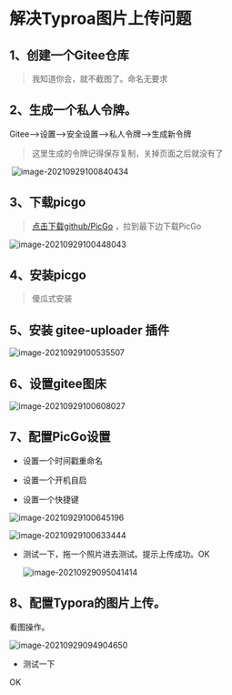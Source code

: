 # 解决Typroa图片上传问题

## 1、创建一个Gitee仓库

> 我知道你会，就不截图了。命名无要求

## 2、生成一个私人令牌。 

Gitee-->设置-->安全设置-->私人令牌-->生成新令牌

> 这里生成的令牌记得保存复制，关掉页面之后就没有了

​	![image-20210929100840434](https://i.loli.net/2021/09/29/ScZRHVMBhCYUndy.png)

## 3、下载picgo  

>  [点击下载github/PicGo](https://github.com/Molunerfinn/PicGo/releases/tag/v2.3.0) ，拉到最下边下载PicGo  

![image-20210929100448043](https://i.loli.net/2021/09/29/js9bES3FQUylNDC.png)

## 4、安装picgo

> 傻瓜式安装

## 5、安装 gitee-uploader 插件

![image-20210929100535507](https://i.loli.net/2021/09/29/bhU4nLrtRcC961E.png)

## 6、设置gitee图床

![image-20210929100608027](https://i.loli.net/2021/09/29/PoI9GEMXRn68gUa.png)

## 7、配置PicGo设置

- 设置一个时间戳重命名
- 设置一个开机自启

- 设置一个快捷键

![image-20210929100645196](https://i.loli.net/2021/09/29/uFiasXWcQEwpU7S.png)

![image-20210929100633444](https://i.loli.net/2021/09/29/E1UK4Y8OiSMgG3m.png)

- 测试一下，拖一个照片进去测试。提示上传成功。OK

  ![image-20210929095041414](https://i.loli.net/2021/09/29/osHqJntOFG3129M.png)

## 8、配置Typora的图片上传。

看图操作。

![image-20210929094904650](https://i.loli.net/2021/09/29/indHK3I2Jgptmkx.png)

- 测试一下

OK 